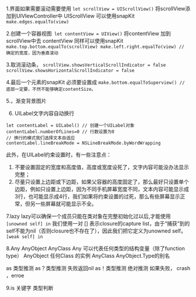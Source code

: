 1.界面如果需要滚动需要使用 `let scrollView = UIScrollView()`
将scrollView添加到UIVIewController中
UIScrollView 可以使用snapKit
`make.edges.equalTo(view)`

2.创建一个容器视图` let contentView = UIView()`
将contentView 加到scrollView中去
contentView 同样可以使用snapKit
`make.top.bottom.equalTo(scrollView)
make.left.right.equalTo(view) // 确定的宽度，因为垂直滚动`

3.取消滚动条，
`scrollView.showsVerticalScrollIndicator = false`
`scrollView.showsHorizontalScrollIndicator = false`

4.最后一个元素的snapKit 必须要设置成
 `make.bottom.equalToSuperview() // 底部一定要，不然不能够确定contentSize。`

5.，渐变背景图片


6.   UILabel文字内容自动换行
```
let contentLabel = UILabel() // 创建一个UILabel对象
contentLabel.numberOfLines=0 // 行数设置为0
// 换行的模式我们选择文本自适应
contentLabel.lineBreakMode = NSLineBreakMode.byWordWrapping
```
此外，在UILabel约束设置时，有一些注意点：
1. 不要设置固定的宽度和高度值，高度或宽度设死了，文字内容可能没办法显示完整；
2. 尽量只设置上边距或下边距，如果父容器的高度固定了，那么最好只设置单个边距，例如只设置上边距，因为不同手机屏幕宽度不同，文本内容可能显示成3行，也可能显示成4行，我们如果将约束设置的过死，那么有些屏幕显示正常，但另一些屏幕就可能显示不全。


7.lazy
 lazy可以确保一个成员只能在类对象在完整初始化过以后,才能使用
  `[unowned self] in`
  我们使用一对 [] 表示closure的capture list，由于“捕获”到的self不能为nil（否则closure也不存在了），因此我们把它定义为unowned self。
  ` [weak self] in`
  
8.Any AnyObject AnyClass
Any 可以代表任何类型的结构变量（除了function type）
AnyObject 任何Class 的实例
AnyClass AnyObject.Type的别名

as 类型推测
as？类型推测 失败返回nil
as！类型推测 绝对推测 如果失败， crash ，erroe

9.is 关键字 类型判断


